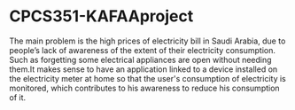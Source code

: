 # CPCS351-KAFAAproject
The main problem is the high prices of electricity bill in Saudi Arabia, due to people’s 
lack of awareness of the extent of their electricity consumption. Such as forgetting some 
electrical appliances are open without needing them.It makes sense to have an application 
linked to a device installed on the electricity meter at home so that the user's consumption of 
electricity is monitored, which contributes to his awareness to reduce his consumption of it.

